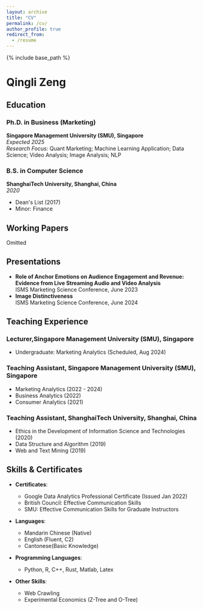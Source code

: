 ```yaml
---
layout: archive
title: "CV"
permalink: /cv/
author_profile: true
redirect_from:
  - /resume
---
```


{% include base_path %}

# Qingli Zeng

## Education
### Ph.D. in Business (Marketing)
**Singapore Management University (SMU), Singapore**  
*Expected 2025*  
*Research Focus:* Quant Marketing; Machine Learning Application; Data Science; Video Analysis; Image Analysis; NLP

### B.S. in Computer Science
**ShanghaiTech University, Shanghai, China**  
*2020*  
- Dean's List (2017)  
- Minor: Finance

<!-- ## Manuscript Under Review
 under review, **Information Systems Research** -->

## Working Papers
Omitted
## Presentations
- **Role of Anchor Emotions on Audience Engagement and Revenue: Evidence from Live Streaming Audio and Video Analysis**  
  ISMS Marketing Science Conference, June 2023
- **Image Distinctiveness**  
  ISMS Marketing Science Conference, June 2024
  
## Teaching Experience

### Lecturer,Singapore Management University (SMU), Singapore
- Undergraduate: Marketing Analytics (Scheduled, Aug 2024)


### Teaching Assistant, Singapore Management University (SMU), Singapore
- Marketing Analytics (2022 - 2024)  
- Business Analytics (2022)  
- Consumer Analytics (2021) 


### Teaching Assistant, ShanghaiTech University, Shanghai, China
- Ethics in the Development of Information Science and Technologies (2020)  
- Data Structure and Algorithm (2019)  
- Web and Text Mining (2019)

## Skills & Certificates
- **Certificates**:  
  - Google Data Analytics Professional Certificate (Issued Jan 2022)  
  - British Council: Effective Communication Skills  
  - SMU: Effective Communication Skills for Graduate Instructors  

- **Languages**:  
  - Mandarin Chinese (Native)  
  - English (Fluent, C2)  
  - Cantonese(Basic Knowledge)  

- **Programming Languages**:  
  - Python, R, C++, Rust, Matlab, Latex  

- **Other Skills**:  
  - Web Crawling  
  - Experimental Economics (Z-Tree and O-Tree)
